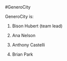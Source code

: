 #GeneroCity

GeneroCity is:

1. Bison Hubert (team lead)

2. Ana Nelson

3. Anthony Castelli

4. Brian Park